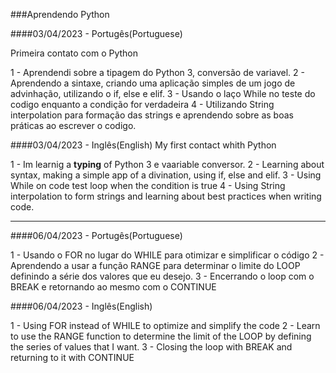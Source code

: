 ###Aprendendo Python

####03/04/2023 - Portugês(Portuguese)

Primeira contato com o Python

1 - Aprendendi sobre a tipagem do Python 3, conversão de variavel.
2 - Aprendendo a sintaxe, criando uma aplicação simples de um jogo de advinhação, utilizando o if, else e elif.
3 - Usando o laço While no teste do codigo enquanto a condição for verdadeira
4 - Utilizando String interpolation para formação das strings e aprendendo sobre as boas práticas ao escrever o codigo.


####03/04/2023 - Inglês(English)
My first contact whith Python

1 - Im learnig a __typing__ of Python 3 e vaariable conversor.
2 - Learning about syntax, making a simple app of a divination, using if, else and elif.
3 - Using While on code test loop when the condition is true
4 - Using String interpolation to form strings and learning about best practices when writing code.

-----------------

####06/04/2023 - Portugês(Portuguese)

1 - Usando o FOR no lugar do WHILE para otimizar e simplificar o código
2 - Aprendendo a usar a função RANGE para determinar o limite do LOOP definindo a série dos valores que eu desejo.
3 - Encerrando o loop com o BREAK e retornando ao mesmo com o CONTINUE


####06/04/2023 - Inglês(English)

1 - Using FOR instead of WHILE to optimize and simplify the code
2 - Learn to use the RANGE function to determine the limit of the LOOP by defining the series of values that I want.
3 - Closing the loop with BREAK and returning to it with CONTINUE
 




